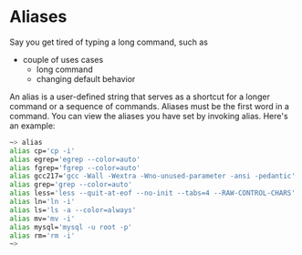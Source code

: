 # Aliases

Say you get tired of typing a long command, such as

* couple of uses cases
  * long command
  * changing default behavior

An alias is a user-defined string that serves as a shortcut for a longer command or a sequence of commands. Aliases must be the first word in a command. You can view the aliases you have set by invoking alias. Here's an example:

```bash
~> alias
alias cp='cp -i'
alias egrep='egrep --color=auto'
alias fgrep='fgrep --color=auto'
alias gcc217='gcc -Wall -Wextra -Wno-unused-parameter -ansi -pedantic'
alias grep='grep --color=auto'
alias less='less --quit-at-eof --no-init --tabs=4 --RAW-CONTROL-CHARS'
alias ln='ln -i'
alias ls='ls -a --color=always'
alias mv='mv -i'
alias mysql='mysql -u root -p'
alias rm='rm -i'
~> 
```

